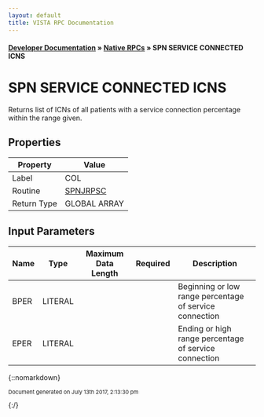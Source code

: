 ```yaml
---
layout: default
title: VISTA RPC Documentation
---
```


#### [Developer Documentation](../index) &#187; [Native RPCs](TableOfContents) &#187; SPN SERVICE CONNECTED ICNS<br/>
# SPN SERVICE CONNECTED ICNS

   Returns list of ICNs of all patients with a service connection percentage within the range given.

## Properties

Property | Value
--- | ---
Label | COL
Routine | [SPNJRPSC](http://code.osehra.org/dox/Routine_SPNJRPSC_source.html)
Return Type | GLOBAL ARRAY


## Input Parameters

Name | Type | Maximum Data Length | Required | Description
--- | --- | --- | --- | ---
BPER | LITERAL |  |  | Beginning or low range percentage of service connection
EPER | LITERAL |  |  | Ending or high range percentage of service connection



{::nomarkdown} <br/><p style="font-size: 11px">Document generated on July 13th 2017, 2:13:30 pm</p>{:/}